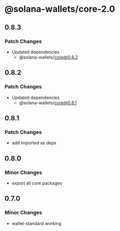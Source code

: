 # @solana-wallets/core-2.0

## 0.8.3

### Patch Changes

- Updated dependencies
  - @solana-wallets/core@0.8.2

## 0.8.2

### Patch Changes

- Updated dependencies
  - @solana-wallets/core@0.8.1

## 0.8.1

### Patch Changes

- add imported as deps

## 0.8.0

### Minor Changes

- export all core packages

## 0.7.0

### Minor Changes

- wallet-standard working
